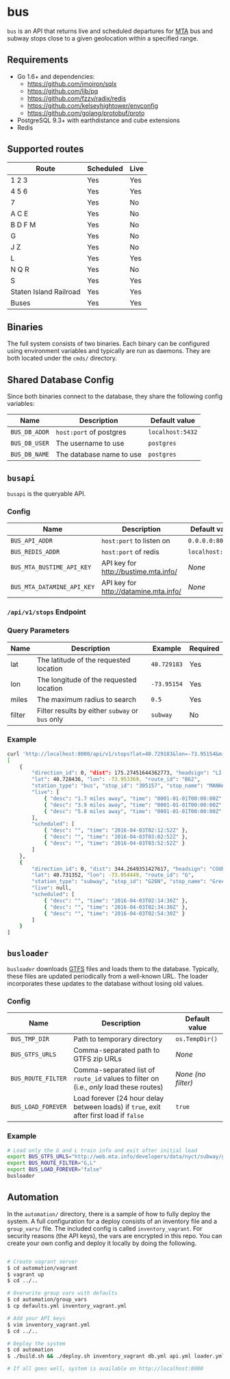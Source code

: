 # bus

`bus` is an API that returns live and scheduled departures for
[MTA](http://www.mta.info/) bus and subway stops close to a given 
geolocation within a specified range.

## Requirements

* Go 1.6+ and dependencies:
  * https://github.com/jmoiron/sqlx
  * https://github.com/lib/pq
  * https://github.com/fzzy/radix/redis
  * https://github.com/kelseyhightower/envconfig
  * https://github.com/golang/protobuf/proto
* PostgreSQL 9.3+ with earthdistance and cube extensions
* Redis

## Supported routes

| Route                  | Scheduled | Live | 
|------------------------|-----------|------|
| 1 2 3                  | Yes       | Yes  |
| 4 5 6                  | Yes       | Yes  |
| 7                      | Yes       | No   |
| A C E                  | Yes       | No   |
| B D F M                | Yes       | No   |
| G                      | Yes       | No   |
| J Z                    | Yes       | No   |
| L                      | Yes       | Yes  |
| N Q R                  | Yes       | No   |
| S                      | Yes       | Yes  |
| Staten Island Railroad | Yes       | Yes  |
| Buses                  | Yes       | Yes  |


## Binaries

The full system consists of two binaries. Each binary can be configured
using environment variables and typically are run as daemons. They are both 
located under the `cmds/` directory.

## Shared Database Config

Since both binaries connect to the database, they share the following
config variables:

| Name           | Description                 | Default value    |
|----------------|-----------------------------|------------------|
| `BUS_DB_ADDR`  | `host:port` of postgres     | `localhost:5432` |
| `BUS_DB_USER`  | The username to use         | `postgres`       |
| `BUS_DB_NAME`  | The database name to use    | `postgres`       |

## `busapi`

`busapi` is the queryable API. 

### Config

| Name                        | Description                            | Default value     |
|-----------------------------|----------------------------------------|-------------------|
| `BUS_API_ADDR`              | `host:port` to listen on               | `0.0.0.0:8000`          |
| `BUS_REDIS_ADDR`            | `host:port` of redis                   | `localhost:6379`  |
| `BUS_MTA_BUSTIME_API_KEY`   |  API key for http://bustime.mta.info/  | *None*            |
| `BUS_MTA_DATAMINE_API_KEY`  |  API key for http://datamine.mta.info/ | *None*            |

### `/api/v1/stops` Endpoint

### Query Parameters

| Name     | Description                                     | Example     | Required | 
|----------|-------------------------------------------------|-------------|----------|
| lat      | The latitude of the requested location          | `40.729183` | Yes      |
| lon      | The longitude of the requested location         | `-73.95154` | Yes      |
| miles    | The maximum radius to search                    | `0.5`       | Yes      |
| filter   | Filter results by either `subway` or `bus` only | `subway`    | No       |


### Example

```bash
curl 'http://localhost:8000/api/v1/stops?lat=40.729183&lon=-73.95154&miles=0.5&filter=subway' 
[
    {
        "direction_id": 0, "dist": 175.27451644362773, "headsign": "LI CITY QUEENS PLAZA",
        "lat": 40.728436, "lon": -73.953369, "route_id": "B62",
        "station_type": "bus", "stop_id": "305157", "stop_name": "MANHATTAN AV/CALYER ST",
        "live": [
            { "desc": "1.7 miles away", "time": "0001-01-01T00:00:00Z" },
            { "desc": "3.9 miles away", "time": "0001-01-01T00:00:00Z" },
            { "desc": "5.8 miles away", "time": "0001-01-01T00:00:00Z" }
        ],
        "scheduled": [
            { "desc": "", "time": "2016-04-03T02:12:52Z" },
            { "desc": "", "time": "2016-04-03T03:02:52Z" },
            { "desc": "", "time": "2016-04-03T03:52:52Z" }
        ]
    },
    {
        "direction_id": 0, "dist": 344.2649351427617, "headsign": "COURT SQ",
        "lat": 40.731352, "lon": -73.954449, "route_id": "G",
        "station_type": "subway", "stop_id": "G26N", "stop_name": "Greenpoint Av",
        "live": null,
        "scheduled": [
            { "desc": "", "time": "2016-04-03T02:14:30Z" },
            { "desc": "", "time": "2016-04-03T02:34:30Z" },
            { "desc": "", "time": "2016-04-03T02:54:30Z" }
        ]
    }
]
```

## `busloader`

`busloader` downloads 
[GTFS](https://developers.google.com/transit/gtfs/) files and loads
them to the database. Typically, these files are updated periodically
from a well-known URL. The loader incorporates these updates to the 
database without losing old values.

### Config

| Name                        | Description                                                                              | Default value       |
|-----------------------------|------------------------------------------------------------------------------------------|---------------------|
| `BUS_TMP_DIR`               | Path to temporary directory                                                              |`os.TempDir()`       |
| `BUS_GTFS_URLS`             | Comma-separated path to GTFS zip URLs                                                   | *None*              |
| `BUS_ROUTE_FILTER`          | Comma-separated list of `route_id` values to filter on (i.e., *only* load these routes)  | *None (no filter)*  |
| `BUS_LOAD_FOREVER`          | Load forever (24 hour delay between loads) if `true`, exit after first load if `false`   |  `true`             |

### Example

```bash
# Load only the G and L train info and exit after initial load
export BUS_GTFS_URLS="http://web.mta.info/developers/data/nyct/subway/google_transit.zip"
export BUS_ROUTE_FILTER="G,L"
export BUS_LOAD_FOREVER="false"
busloader 
```

## Automation

In the `automation/` directory, there is a sample of how to fully deploy the
system. A full configuration for a deploy consists of an inventory file and a
`group_vars/` file. The included config is called `inventory_vagrant`. For 
security reasons (the API keys), the vars are encrypted in this repo. You can
create your own config and deploy it locally by doing the following.

```bash

# Create vagrant server
$ cd automation/vagrant
$ vagrant up
$ cd ../..

# Overwrite group vars with defaults
$ cd automation/group_vars
$ cp defaults.yml inventory_vagrant.yml

# Add your API keys
$ vim inventory_vagrant.yml
$ cd ../..

# Deploy the system
$ cd automation
$ ./build.sh && ./deploy.sh inventory_vagrant db.yml api.yml loader.yml

# If all goes well, system is available on http://localhost:8000
```
